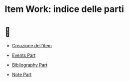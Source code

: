 # Item Work: indice delle parti
# 🚧

* [Creazione dell'item](Item_Work_Metadata.md)

* [Events Part](Historical_Events_Part.md)
* [Bibliography Part](Historical_Events_Part.md)
* [Note Part](Note_Part.md)
